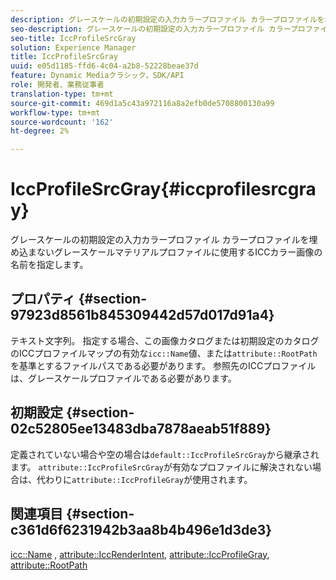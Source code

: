 ```yaml
---
description: グレースケールの初期設定の入力カラープロファイル カラープロファイルを埋め込まないグレースケールマテリアルプロファイルに使用するICCカラー画像の名前を指定します。
seo-description: グレースケールの初期設定の入力カラープロファイル カラープロファイルを埋め込まないグレースケールマテリアルプロファイルに使用するICCカラー画像の名前を指定します。
seo-title: IccProfileSrcGray
solution: Experience Manager
title: IccProfileSrcGray
uuid: e05d1185-ffd6-4c04-a2b8-52228beae37d
feature: Dynamic Mediaクラシック，SDK/API
role: 開発者、業務従事者
translation-type: tm+mt
source-git-commit: 469d1a5c43a972116a8a2efb0de5708800130a99
workflow-type: tm+mt
source-wordcount: '162'
ht-degree: 2%

---
```



# IccProfileSrcGray{#iccprofilesrcgray}

グレースケールの初期設定の入力カラープロファイル カラープロファイルを埋め込まないグレースケールマテリアルプロファイルに使用するICCカラー画像の名前を指定します。

## プロパティ {#section-97923d8561b845309442d57d017d91a4}

テキスト文字列。 指定する場合、この画像カタログまたは初期設定のカタログのICCプロファイルマップの有効な`icc::Name`値、または`attribute::RootPath`を基準とするファイルパスである必要があります。 参照先のICCプロファイルは、グレースケールプロファイルである必要があります。

## 初期設定 {#section-02c52805ee13483dba7878aeab51f889}

定義されていない場合や空の場合は`default::IccProfileSrcGray`から継承されます。 `attribute::IccProfileSrcGray`が有効なプロファイルに解決されない場合は、代わりに`attribute::IccProfileGray`が使用されます。

## 関連項目 {#section-c361d6f6231942b3aa8b4b496e1d3de3}

[icc::Name](../../../../../ir-api/material-cat/image-rendering-api-ref/c-ir-material-catalog/c-ir-icc-profile-map-reference/r-ir-name-icc.md#reference-7a293ede360e433782575f8f6a562ac2) ,  [attribute::IccRenderIntent](../../../../../ir-api/material-cat/image-rendering-api-ref/c-ir-material-catalog/c-ir-attributes-reference/r-ir-iccrenderintent.md#reference-3b80b7a4c25545a593c5076f318b5c40),  [attribute::IccProfileGray](../../../../../ir-api/material-cat/image-rendering-api-ref/c-ir-material-catalog/c-ir-attributes-reference/r-ir-iccprofilegray.md#reference-712f1d0dcca748df9aaf495681bb39e6),  [attribute::RootPath](../../../../../ir-api/material-cat/image-rendering-api-ref/c-ir-material-catalog/c-ir-attributes-reference/r-ir-rootpath.md#reference-a4d7c96b62e14fcbad1740c702f160f3)
